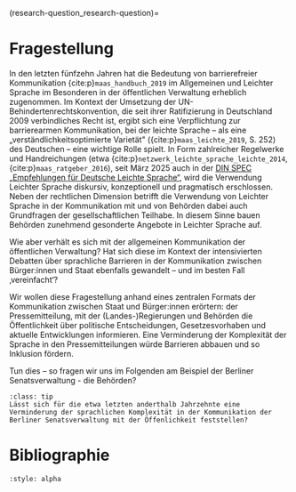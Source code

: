 (research-question_research-question)=
# Fragestellung

In den letzten fünfzehn Jahren hat die Bedeutung von barrierefreier Kommunikation {cite:p}`maas_handbuch_2019` im Allgemeinen und Leichter Sprache im Besonderen in der öffentlichen Verwaltung erheblich zugenommen. Im Kontext der Umsetzung der UN-Behindertenrechtskonvention, die seit ihrer Ratifizierung in Deutschland 2009 verbindliches Recht ist, ergibt sich eine Verpflichtung zur barrierearmen Kommunikation, bei der leichte Sprache – als eine „verständlichkeitsoptimierte Varietät" ({cite:p}`maas_leichte_2019`, S. 252) des Deutschen – eine wichtige Rolle spielt. In Form zahlreicher Regelwerke und Handreichungen (etwa {cite:p}`netzwerk_leichte_sprache_leichte_2014`, {cite:p}`maas_ratgeber_2016`), seit März 2025 auch in der [DIN SPEC „Empfehlungen für Deutsche Leichte Sprache“](https://www.dinmedia.de/de/technische-regel/din-spec-33429/387728031), wird die Verwendung Leichter Sprache diskursiv, konzeptionell und pragmatisch erschlossen. Neben der rechtlichen Dimension betrifft die Verwendung von Leichter Sprache in der Kommunikation mit und von Behörden dabei auch Grundfragen der gesellschaftlichen Teilhabe. In diesem Sinne bauen Behörden zunehmend gesonderte Angebote in Leichter Sprache auf.

Wie aber verhält es sich mit der allgemeinen Kommunikation der öffentlichen Verwaltung? Hat sich diese im Kontext der intensivierten Debatten über sprachliche Barrieren in der Kommunikation zwischen Bürger:innen und Staat ebenfalls gewandelt – und im besten Fall ‚vereinfacht‘? 

Wir wollen diese Fragestellung anhand eines zentralen Formats der Kommunikation zwischen Staat und Bürger:innen erörtern: der Pressemitteilung, mit der (Landes-)Regierungen und Behörden die Öffentlichkeit über politische Entscheidungen, Gesetzesvorhaben und aktuelle Entwicklungen informieren. Eine Verminderung der Komplexität der Sprache in den Pressemitteilungen würde Barrieren abbauen und so Inklusion fördern. 

Tun dies – so fragen wir uns im Folgenden am Beispiel der Berliner Senatsverwaltung - die Behörden? 


`````{admonition} Forschungsfrage
:class: tip
Lässt sich für die etwa letzten anderthalb Jahrzehnte eine Verminderung der sprachlichen Komplexität in der Kommunikation der Berliner Senatsverwaltung mit der Öffenlichkeit feststellen?
`````

# Bibliographie
```{bibliography}
:style: alpha
```